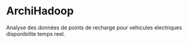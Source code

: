 # ArchiHadoop
Analyse des données de points de recharge pour vehicules electriques disponibilite temps reel.
